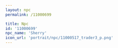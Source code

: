 ```yaml
---
layout: npc
permalink: /11000699

title: Npc
id: '11000699'
npc_name: 'Sherry'
icon_url: 'portrait/npc/11000517_trader3_p.png'
---
```


